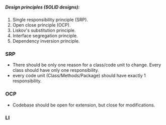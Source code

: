 ##### Design principles (SOLID designs):
1. Single responsibility principle (SRP).
2. Open close principle (OCP).
3. Liskov's substitution principle.
4. Interface segregation principle.
5. Dependency inversion principle.

### SRP
* There should be only one reason for a class/code unit to change.
  Every class should have only one responsibility.
* every code unit (Class/Methods/Package) should have exactly 1 responsibility.

### OCP
* Codebase should be open for extension, but close for modifications.

### LI

